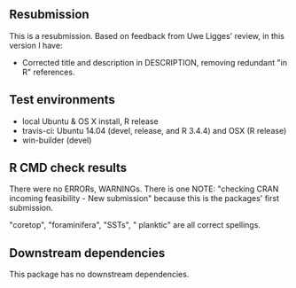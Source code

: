 ## Resubmission
This is a resubmission. Based on feedback from Uwe Ligges' review, in this version I have:

* Corrected title and description in DESCRIPTION, removing redundant "in R" references.

## Test environments
* local Ubuntu & OS X install, R release
* travis-ci: Ubuntu 14.04 (devel, release, and R 3.4.4) and OSX (R release)
* win-builder (devel)

## R CMD check results
There were no ERRORs, WARNINGs.
There is one NOTE:  "checking CRAN incoming feasibility - New submission" because this is the packages' first submission.

"coretop", "foraminifera", "SSTs", " planktic" are all correct spellings.

## Downstream dependencies
This package has no downstream dependencies.